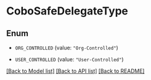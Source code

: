 # CoboSafeDelegateType

## Enum


* `ORG_CONTROLLED` (value: `"Org-Controlled"`)

* `USER_CONTROLLED` (value: `"User-Controlled"`)


[[Back to Model list]](../README.md#documentation-for-models) [[Back to API list]](../README.md#documentation-for-api-endpoints) [[Back to README]](../README.md)


